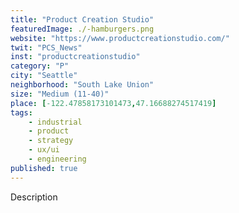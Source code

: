 ```yaml
---
title: "Product Creation Studio"
featuredImage: ./-hamburgers.png
website: "https://www.productcreationstudio.com/"
twit: "PCS_News"
inst: "productcreationstudio"
category: "P"
city: "Seattle"
neighborhood: "South Lake Union"
size: "Medium (11-40)"
place: [-122.47858173101473,47.16688274517419]
tags:
    - industrial
    - product
    - strategy
    - ux/ui
    - engineering
published: true
---
```


Description
